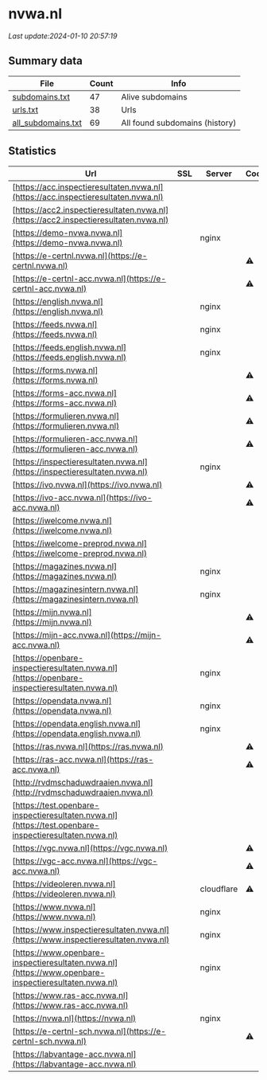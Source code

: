 # nvwa.nl
*Last update:2024-01-10 20:57:19*
## Summary data
| File       | Count | Info |
|------------|-------|------|
|[subdomains.txt](/data/nvwa/subdomains.txt)|47|Alive subdomains|
|[urls.txt](/data/nvwa/urls.txt)|38|Urls|
|[all_subdomains.txt](/data/nvwa/all_subdomains.txt)|69|All found subdomains (history)|
## Statistics
| Url | SSL | Server | Cookie | HSTS | CSP | XFO | XXP | RP | Tech |
|------------|-------|------|------|------|------|------|------|------|------|
|[https://acc.inspectieresultaten.nvwa.nl](https://acc.inspectieresultaten.nvwa.nl)| | | | | | | |:white_check_mark: |HSTS Nginx|
|[https://acc2.inspectieresultaten.nvwa.nl](https://acc2.inspectieresultaten.nvwa.nl)| | | | | | | |:white_check_mark: |Basic Nginx|
|[https://demo-nvwa.nvwa.nl](https://demo-nvwa.nvwa.nl)| |nginx| | | | | |:white_check_mark: |Basic Nginx|
|[https://e-certnl.nvwa.nl](https://e-certnl.nvwa.nl)| | |:warning: |:white_check_mark: | | | |:white_check_mark: |:white_check_mark: |HSTS|
|[https://e-certnl-acc.nvwa.nl](https://e-certnl-acc.nvwa.nl)| | |:warning: |:white_check_mark: | | | |:white_check_mark: |:white_check_mark: |HSTS|
|[https://english.nvwa.nl](https://english.nvwa.nl)| |nginx| |:white_check_mark: | |:warning: |:white_check_mark: |:white_check_mark: |:white_check_mark: |Bloomreach HSTS Ngin...|
|[https://feeds.nvwa.nl](https://feeds.nvwa.nl)| |nginx| |:white_check_mark: | | |:white_check_mark: |:white_check_mark: |:white_check_mark: |HSTS Nginx|
|[https://feeds.english.nvwa.nl](https://feeds.english.nvwa.nl)| |nginx| |:white_check_mark: | | |:white_check_mark: |:white_check_mark: |:white_check_mark: |HSTS Nginx|
|[https://forms.nvwa.nl](https://forms.nvwa.nl)| | |:warning: |:white_check_mark: | |:white_check_mark: |:white_check_mark: |:white_check_mark: |HSTS|
|[https://forms-acc.nvwa.nl](https://forms-acc.nvwa.nl)| | |:warning: |:white_check_mark: | | | | |:white_check_mark: |HSTS|
|[https://formulieren.nvwa.nl](https://formulieren.nvwa.nl)| | |:warning: |:white_check_mark: | |:white_check_mark: |:white_check_mark: |:white_check_mark: |HSTS|
|[https://formulieren-acc.nvwa.nl](https://formulieren-acc.nvwa.nl)| | |:warning: |:white_check_mark: | |:white_check_mark: |:white_check_mark: |:white_check_mark: |HSTS|
|[https://inspectieresultaten.nvwa.nl](https://inspectieresultaten.nvwa.nl)| |nginx| |:white_check_mark: | | |:white_check_mark: |:white_check_mark: |:white_check_mark: |HSTS Nginx|
|[https://ivo.nvwa.nl](https://ivo.nvwa.nl)| | |:warning: |:white_check_mark: | | | | |:white_check_mark: |HSTS|
|[https://ivo-acc.nvwa.nl](https://ivo-acc.nvwa.nl)| | |:warning: |:white_check_mark: | | | | |:white_check_mark: |HSTS|
|[https://iwelcome.nvwa.nl](https://iwelcome.nvwa.nl)| | | |:white_check_mark: | | | | |:white_check_mark: |HSTS|
|[https://iwelcome-preprod.nvwa.nl](https://iwelcome-preprod.nvwa.nl)| | | |:white_check_mark: | | | | |:white_check_mark: |HSTS|
|[https://magazines.nvwa.nl](https://magazines.nvwa.nl)| |nginx| |:white_check_mark: | |:warning: |:white_check_mark: |:white_check_mark: |:white_check_mark: |HSTS Nginx|
|[https://magazinesintern.nvwa.nl](https://magazinesintern.nvwa.nl)| |nginx| |:white_check_mark: | |:warning: |:white_check_mark: |:white_check_mark: |:white_check_mark: |HSTS Nginx|
|[https://mijn.nvwa.nl](https://mijn.nvwa.nl)| | |:warning: |:white_check_mark: | |:white_check_mark: |:white_check_mark: |:white_check_mark: |HSTS|
|[https://mijn-acc.nvwa.nl](https://mijn-acc.nvwa.nl)| | |:warning: |:white_check_mark: | |:white_check_mark: |:white_check_mark: |:white_check_mark: |HSTS|
|[https://openbare-inspectieresultaten.nvwa.nl](https://openbare-inspectieresultaten.nvwa.nl)| |nginx| |:white_check_mark: | | |:white_check_mark: |:white_check_mark: |:white_check_mark: |HSTS Nginx|
|[https://opendata.nvwa.nl](https://opendata.nvwa.nl)| |nginx| |:white_check_mark: | | |:white_check_mark: |:white_check_mark: |:white_check_mark: |HSTS Nginx|
|[https://opendata.english.nvwa.nl](https://opendata.english.nvwa.nl)| |nginx| |:white_check_mark: | | |:white_check_mark: |:white_check_mark: |:white_check_mark: |HSTS Nginx|
|[https://ras.nvwa.nl](https://ras.nvwa.nl)| | |:warning: |:white_check_mark: | | |:white_check_mark: |:white_check_mark: |:white_check_mark: |HSTS|
|[https://ras-acc.nvwa.nl](https://ras-acc.nvwa.nl)| | |:warning: |:white_check_mark: | | |:white_check_mark: |:white_check_mark: |:white_check_mark: |HSTS|
|[http://rvdmschaduwdraaien.nvwa.nl](http://rvdmschaduwdraaien.nvwa.nl)| | | | | | | |:white_check_mark: ||
|[https://test.openbare-inspectieresultaten.nvwa.nl](https://test.openbare-inspectieresultaten.nvwa.nl)| | | | | | | |:white_check_mark: |Basic Nginx|
|[https://vgc.nvwa.nl](https://vgc.nvwa.nl)| | |:warning: |:white_check_mark: | | |:white_check_mark: | |:white_check_mark: |HSTS|
|[https://vgc-acc.nvwa.nl](https://vgc-acc.nvwa.nl)| | |:warning: |:white_check_mark: | | |:white_check_mark: | |:white_check_mark: |HSTS|
|[https://videoleren.nvwa.nl](https://videoleren.nvwa.nl)| |cloudflare|:warning: |:white_check_mark: | | | | |:white_check_mark: |Cloudflare Cloudflar...|
|[https://www.nvwa.nl](https://www.nvwa.nl)| |nginx| |:white_check_mark: | |:warning: |:white_check_mark: |:white_check_mark: |:white_check_mark: |Bloomreach HSTS Ngin...|
|[https://www.inspectieresultaten.nvwa.nl](https://www.inspectieresultaten.nvwa.nl)| |nginx| |:white_check_mark: | | |:white_check_mark: |:white_check_mark: |:white_check_mark: |HSTS Nginx|
|[https://www.openbare-inspectieresultaten.nvwa.nl](https://www.openbare-inspectieresultaten.nvwa.nl)| |nginx| |:white_check_mark: | | |:white_check_mark: |:white_check_mark: |:white_check_mark: |Drupal:10 HSTS Nginx...|
|[https://www.ras-acc.nvwa.nl](https://www.ras-acc.nvwa.nl)| | | | | | | |:white_check_mark: |HSTS|
|[https://nvwa.nl](https://nvwa.nl)| |nginx| |:white_check_mark: | |:warning: |:white_check_mark: |:white_check_mark: |:white_check_mark: |HSTS Nginx|
|[https://e-certnl-sch.nvwa.nl](https://e-certnl-sch.nvwa.nl)| | |:warning: |:white_check_mark: | | | | |:white_check_mark: |HSTS|
|[https://labvantage-acc.nvwa.nl](https://labvantage-acc.nvwa.nl)| | | | | | | |:white_check_mark: |HSTS|